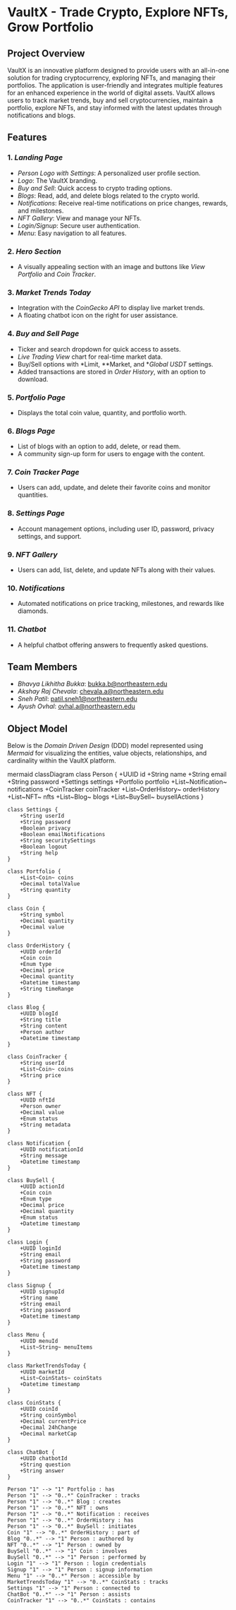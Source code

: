 <!-- [![Review Assignment Due Date](https://classroom.github.com/assets/deadline-readme-button-22041afd0340ce965d47ae6ef1cefeee28c7c493a6346c4f15d667ab976d596c.svg)](https://classroom.github.com/a/DIHvCS29) -->

# VaultX - Trade Crypto, Explore NFTs, Grow Portfolio

## Project Overview

VaultX is an innovative platform designed to provide users with an all-in-one solution for trading cryptocurrency, exploring NFTs, and managing their portfolios. The application is user-friendly and integrates multiple features for an enhanced experience in the world of digital assets. VaultX allows users to track market trends, buy and sell cryptocurrencies, maintain a portfolio, explore NFTs, and stay informed with the latest updates through notifications and blogs.

## Features

### 1. *Landing Page*

- *Person Logo with Settings*: A personalized user profile section.
- *Logo*: The VaultX branding.
- *Buy and Sell*: Quick access to crypto trading options.
- *Blogs*: Read, add, and delete blogs related to the crypto world.
- *Notifications*: Receive real-time notifications on price changes, rewards, and milestones.
- *NFT Gallery*: View and manage your NFTs.
- *Login/Signup*: Secure user authentication.
- *Menu*: Easy navigation to all features.

### 2. *Hero Section*

- A visually appealing section with an image and buttons like *View Portfolio* and *Coin Tracker*.

### 3. *Market Trends Today*

- Integration with the *CoinGecko API* to display live market trends.
- A floating chatbot icon on the right for user assistance.

### 4. *Buy and Sell Page*

- Ticker and search dropdown for quick access to assets.
- *Live Trading View* chart for real-time market data.
- Buy/Sell options with *Limit, **Market, and **Global USDT* settings.
- Added transactions are stored in *Order History*, with an option to download.

### 5. *Portfolio Page*

- Displays the total coin value, quantity, and portfolio worth.

### 6. *Blogs Page*

- List of blogs with an option to add, delete, or read them.
- A community sign-up form for users to engage with the content.

### 7. *Coin Tracker Page*

- Users can add, update, and delete their favorite coins and monitor quantities.

### 8. *Settings Page*

- Account management options, including user ID, password, privacy settings, and support.

### 9. *NFT Gallery*

- Users can add, list, delete, and update NFTs along with their values.

### 10. *Notifications*

- Automated notifications on price tracking, milestones, and rewards like diamonds.

### 11. *Chatbot*

- A helpful chatbot offering answers to frequently asked questions.

## Team Members

- *Bhavya Likhitha Bukka*: bukka.b@northeastern.edu
- *Akshay Raj Chevala*: chevala.a@northeastern.edu
- *Sneh Patil*: patil.sneh1@northeastern.edu
- *Ayush Ovhal*: ovhal.a@northeastern.edu

## Object Model

Below is the *Domain Driven Design* (DDD) model represented using *Mermaid* for visualizing the entities, value objects, relationships, and cardinality within the VaultX platform.

mermaid
classDiagram
    class Person {
        +UUID id
        +String name
        +String email
        +String password
        +Settings settings
        +Portfolio portfolio
        +List~Notification~ notifications
        +CoinTracker coinTracker
        +List~OrderHistory~ orderHistory
        +List~NFT~ nfts
        +List~Blog~ blogs
        +List~BuySell~ buysellActions
    }

    class Settings {
        +String userId
        +String password
        +Boolean privacy
        +Boolean emailNotifications
        +String securitySettings
        +Boolean logout
        +String help
    }

    class Portfolio {
        +List~Coin~ coins
        +Decimal totalValue
        +String quantity
    }

    class Coin {
        +String symbol
        +Decimal quantity
        +Decimal value
    }

    class OrderHistory {
        +UUID orderId
        +Coin coin
        +Enum type
        +Decimal price
        +Decimal quantity
        +Datetime timestamp
        +String timeRange
    }

    class Blog {
        +UUID blogId
        +String title
        +String content
        +Person author
        +Datetime timestamp
    }

    class CoinTracker {
        +String userId
        +List~Coin~ coins
        +String price
    }

    class NFT {
        +UUID nftId
        +Person owner
        +Decimal value
        +Enum status
        +String metadata
    }

    class Notification {
        +UUID notificationId
        +String message
        +Datetime timestamp
    }

    class BuySell {
        +UUID actionId
        +Coin coin
        +Enum type
        +Decimal price
        +Decimal quantity
        +Enum status
        +Datetime timestamp
    }

    class Login {
        +UUID loginId
        +String email
        +String password
        +Datetime timestamp
    }

    class Signup {
        +UUID signupId
        +String name
        +String email
        +String password
        +Datetime timestamp
    }

    class Menu {
        +UUID menuId
        +List~String~ menuItems
    }

    class MarketTrendsToday {
        +UUID marketId
        +List~CoinStats~ coinStats
        +Datetime timestamp
    }

    class CoinStats {
        +UUID coinId
        +String coinSymbol
        +Decimal currentPrice
        +Decimal 24hChange
        +Decimal marketCap
    }

    class ChatBot {
        +UUID chatbotId
        +String question
        +String answer
    }

    Person "1" --> "1" Portfolio : has
    Person "1" --> "0..*" CoinTracker : tracks
    Person "1" --> "0..*" Blog : creates
    Person "1" --> "0..*" NFT : owns
    Person "1" --> "0..*" Notification : receives
    Person "1" --> "0..*" OrderHistory : has
    Person "1" --> "0..*" BuySell : initiates
    Coin "1" --> "0..*" OrderHistory : part of
    Blog "0..*" --> "1" Person : authored by
    NFT "0..*" --> "1" Person : owned by
    BuySell "0..*" --> "1" Coin : involves
    BuySell "0..*" --> "1" Person : performed by
    Login "1" --> "1" Person : login credentials
    Signup "1" --> "1" Person : signup information
    Menu "1" --> "0..*" Person : accessible by
    MarketTrendsToday "1" --> "0..*" CoinStats : tracks
    Settings "1" --> "1" Person : connected to
    ChatBot "0..*" --> "1" Person : assists
    CoinTracker "1" --> "0..*" CoinStats : contains

